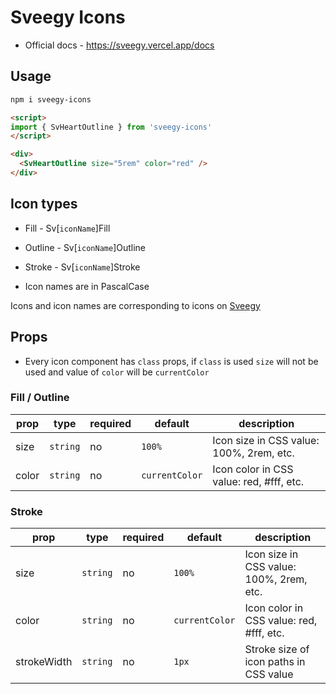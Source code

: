 # Sveegy Icons

- Official docs - https://sveegy.vercel.app/docs

## Usage

```sh
npm i sveegy-icons
```

```html
<script>
import { SvHeartOutline } from 'sveegy-icons'
</script>

<div>
  <SvHeartOutline size="5rem" color="red" />
</div>
```

## Icon types

- Fill - Sv[`iconName`]Fill
- Outline - Sv[`iconName`]Outline
- Stroke - Sv[`iconName`]Stroke

- Icon names are in PascalCase

Icons and icon names are corresponding to icons on [Sveegy](https://sveegy.vercel.app/icons)

## Props

- Every icon component has `class` props, if `class` is used `size` will not be used and value of `color` will be `currentColor`

### Fill / Outline

| prop | type | required | default | description |
| ---- | ---- | -------- | ------- | ----------- |
| size | `string` | no | `100%` | Icon size in CSS value: 100%, 2rem, etc. |
| color | `string` | no | `currentColor` | Icon color in CSS value: red, #fff, etc. |

### Stroke

| prop | type | required | default | description |
| ---- | ---- | -------- | ------- | ----------- |
| size | `string` | no | `100%` | Icon size in CSS value: 100%, 2rem, etc. |
| color | `string` | no | `currentColor` | Icon color in CSS value: red, #fff, etc. |
| strokeWidth | `string` | no | `1px` | Stroke size of icon paths in CSS value |
